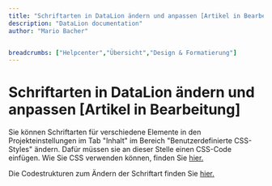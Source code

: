 ```yaml
---
title: "Schriftarten in DataLion ändern und anpassen [Artikel in Bearbeitung]"
description: "DataLion documentation"
author: "Mario Bacher"


breadcrumbs: ["Helpcenter","Übersicht","Design & Formatierung"]
---
```


# Schriftarten in DataLion ändern und anpassen [Artikel in Bearbeitung]

Sie können Schriftarten für verschiedene Elemente in den Projekteinstellungen im Tab "Inhalt" im Bereich "Benutzerdefinierte CSS-Styles" ändern. Dafür müssen sie an dieser Stelle einen CSS-Code einfügen. Wie Sie CSS verwenden können, finden Sie [hier.](https://datalion.zendesk.com/hc/de/articles/360012710980-Was-ist-CSS)

Die Codestrukturen zum Ändern der Schriftart finden Sie [hier.](https://datalion.zendesk.com/hc/de/articles/360012711100-Spezifische-HTML-CSS-Elemente-f%C3%BCr-DataLion)
